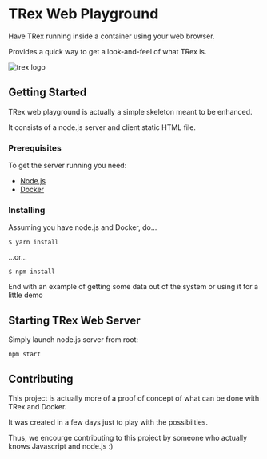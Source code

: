 # TRex Web Playground #


Have TRex running inside a container using your web browser.

Provides a quick way to get a look-and-feel of what TRex is.

![trex logo](https://i.imgur.com/gx0r5PS.png)


## Getting Started ##

TRex web playground is actually  a simple skeleton meant to be enhanced.

It consists of a node.js server and client static HTML file.


### Prerequisites ###

To get the server running you need:
* [Node.js](https://nodejs.org)
* [Docker](https://docs.docker.com/install/)

### Installing ###

Assuming you have node.js and Docker, do...

```
$ yarn install
```

...or...

```
$ npm install
```


End with an example of getting some data out of the system or using it for a little demo

## Starting TRex Web Server

Simply launch node.js server from root:

```
npm start
```

## Contributing
This project is actually more of a proof of concept of what can be done with TRex
and Docker.

It was created in a few days just to play with the possibilties.

Thus, we encourge contributing to this project by someone who actually knows Javascript and node.js :)

